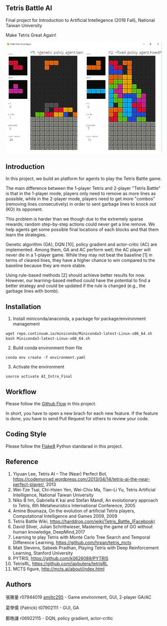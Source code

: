## Tetris Battle AI

Final project for Introduction to Artificial Intellegence (2018 Fall), National Taiwan University

Make Tetris Great Again!

![platform](doc/platform3.PNG)

## Introduction

In this project, we build an platform for agents to play the Tetris Battle game.

The main difference between the 1-player Tetris and 2-player "Tetris Battle" is that in the 1-player mode, players only need to remove as more lines as possible,
while in the 2-player mode, players need to get more "combos" (removing lines consecutively) in order to sent garbage lines to knock out (KO) its opponent.

This problem is harder than we though due to the extremely sparse rewards; random step-by-step actions could never get a line remove. We help agents get some possible final locations of each blocks and that them learn the strategies. 

Genetic algorithm (GA), DQN [10], policy gradient and actor-critic (AC) are implemented. Among them, GA and AC perform well; the AC player will never die in a 1-player game. While they may not beat the baseline [1] in terms of cleared lines, they have a higher chance to win compared to the baseline because they are more stable.

Using rule-based methods [2] should achieve better results for now. However, our learning-based method could have the potential to find a better strategy and could be updated if the rule is changed (e.g., the garbage lines with bomb).

## Installation

1. Install miniconda/anaconda, a package for  package/environment management
```
wget repo.continuum.io/miniconda/Miniconda3-latest-Linux-x86_64.sh
bash Miniconda3-latest-Linux-x86_64.sh
```

2. Build conda environment from file
```
conda env create -f environment.yaml
```

3. Activate the environment
```
source activate AI_Intro_Final
```

## Workflow

Please follow the [Github Flow](https://guides.github.com/introduction/flow/) in this project.

In short, you have to open a new brach for each new feature. If the feature is done, you have to send Pull Request for others to review your code.


## Coding Style

Please follow the [Flake8](http://flake8.pycqa.org/en/latest/) Python standarad in this project.


## Reference

1. Yiyuan Lee, Tetris AI – The (Near) Perfect Bot, https://codemyroad.wordpress.com/2013/04/14/tetris-ai-the-near-perfect-player/, 2013
2. Wei-Tze Tsai, Chi-Hsien Yen, Wei-Chiu Ma, Tian-Li Yu, Tetris Artificial Intelligence, National Taiwan University
3. Niko B hm, Gabriella K kai and Stefan Mandl, An evolutionary approach to Tetris, 6th Metaheuristics International Conference, 2005
4. Amine Boumaza, On the evolution of artificial Tetris players, Computational Intelligence and Games 2009, 2009
5. Tetris Battle Wiki, https://harddrop.com/wiki/Tetris_Battle_(Facebook)
6. David Sliver, Julian Schrittwieser, Mastering the game of GO without human knowledge, DeepMind,2017
7. Learning to play Tetris with Monte Carlo Tree Search and Temporal Difference Learning, https://github.com/hrpan/tetris_mcts 
8. Matt Stevens,  Sabeek Pradhan, Playing Tetris with Deep Reinforcement Learning, Stanford University
9. PYTRIS, https://github.com/k0626089/PYTRIS 
10. TetrisRL, https://github.com/jaybutera/tetrisRL 
11. MCTS figure, http://mcts.ai/about/index.html


## Authors

張雅量 r07944019 [amjltc295](https://github.com/amjltc295/) - Game environment, GUI, 2-player GA/AC

葛學儒 (Patrick) t07902111 - GUI, GA

鄭皓謙 r06922115 - DQN, policy gradient, actor-critic

